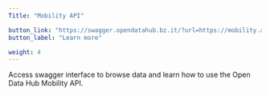 ```yaml
---
Title: "Mobility API"

button_link: "https://swagger.opendatahub.bz.it/?url=https://mobility.api.opendatahub.bz.it/v2/apispec"
button_label: "Learn more"

weight: 4
---
```


Access swagger interface to browse data and learn how to use the Open Data Hub Mobility API.​
